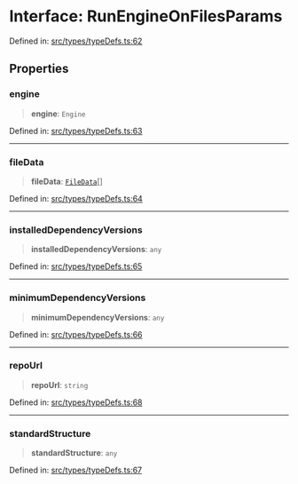 # Interface: RunEngineOnFilesParams

Defined in: [src/types/typeDefs.ts:62](https://github.com/zotoio/x-fidelity/blob/f39ce89f1db3ea0cfe6f222cf6cc7fcd78a94dca/src/types/typeDefs.ts#L62)

## Properties

### engine

> **engine**: `Engine`

Defined in: [src/types/typeDefs.ts:63](https://github.com/zotoio/x-fidelity/blob/f39ce89f1db3ea0cfe6f222cf6cc7fcd78a94dca/src/types/typeDefs.ts#L63)

***

### fileData

> **fileData**: [`FileData`](FileData.md)[]

Defined in: [src/types/typeDefs.ts:64](https://github.com/zotoio/x-fidelity/blob/f39ce89f1db3ea0cfe6f222cf6cc7fcd78a94dca/src/types/typeDefs.ts#L64)

***

### installedDependencyVersions

> **installedDependencyVersions**: `any`

Defined in: [src/types/typeDefs.ts:65](https://github.com/zotoio/x-fidelity/blob/f39ce89f1db3ea0cfe6f222cf6cc7fcd78a94dca/src/types/typeDefs.ts#L65)

***

### minimumDependencyVersions

> **minimumDependencyVersions**: `any`

Defined in: [src/types/typeDefs.ts:66](https://github.com/zotoio/x-fidelity/blob/f39ce89f1db3ea0cfe6f222cf6cc7fcd78a94dca/src/types/typeDefs.ts#L66)

***

### repoUrl

> **repoUrl**: `string`

Defined in: [src/types/typeDefs.ts:68](https://github.com/zotoio/x-fidelity/blob/f39ce89f1db3ea0cfe6f222cf6cc7fcd78a94dca/src/types/typeDefs.ts#L68)

***

### standardStructure

> **standardStructure**: `any`

Defined in: [src/types/typeDefs.ts:67](https://github.com/zotoio/x-fidelity/blob/f39ce89f1db3ea0cfe6f222cf6cc7fcd78a94dca/src/types/typeDefs.ts#L67)
